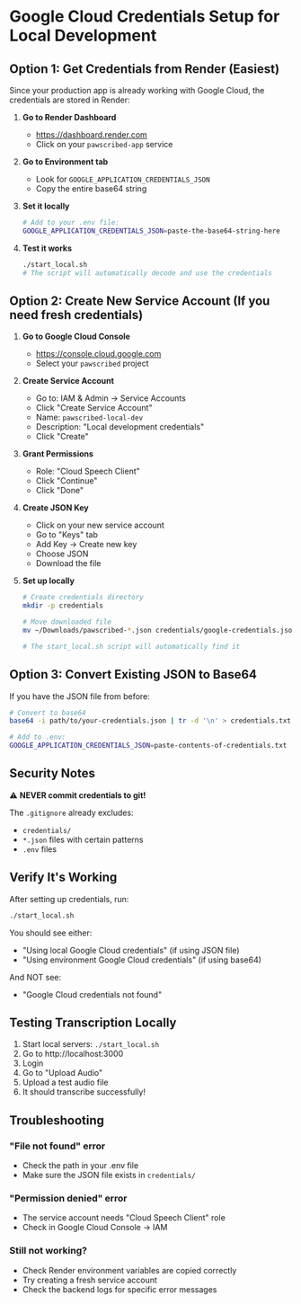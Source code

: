 # Google Cloud Credentials Setup for Local Development

## Option 1: Get Credentials from Render (Easiest)

Since your production app is already working with Google Cloud, the credentials are stored in Render:

1. **Go to Render Dashboard**
   - https://dashboard.render.com
   - Click on your `pawscribed-app` service

2. **Go to Environment tab**
   - Look for `GOOGLE_APPLICATION_CREDENTIALS_JSON`
   - Copy the entire base64 string

3. **Set it locally**
   ```bash
   # Add to your .env file:
   GOOGLE_APPLICATION_CREDENTIALS_JSON=paste-the-base64-string-here
   ```

4. **Test it works**
   ```bash
   ./start_local.sh
   # The script will automatically decode and use the credentials
   ```

## Option 2: Create New Service Account (If you need fresh credentials)

1. **Go to Google Cloud Console**
   - https://console.cloud.google.com
   - Select your `pawscribed` project

2. **Create Service Account**
   - Go to: IAM & Admin → Service Accounts
   - Click "Create Service Account"
   - Name: `pawscribed-local-dev`
   - Description: "Local development credentials"
   - Click "Create"

3. **Grant Permissions**
   - Role: "Cloud Speech Client"
   - Click "Continue"
   - Click "Done"

4. **Create JSON Key**
   - Click on your new service account
   - Go to "Keys" tab
   - Add Key → Create new key
   - Choose JSON
   - Download the file

5. **Set up locally**
   ```bash
   # Create credentials directory
   mkdir -p credentials
   
   # Move downloaded file
   mv ~/Downloads/pawscribed-*.json credentials/google-credentials.json
   
   # The start_local.sh script will automatically find it
   ```

## Option 3: Convert Existing JSON to Base64

If you have the JSON file from before:

```bash
# Convert to base64
base64 -i path/to/your-credentials.json | tr -d '\n' > credentials.txt

# Add to .env:
GOOGLE_APPLICATION_CREDENTIALS_JSON=paste-contents-of-credentials.txt
```

## Security Notes

⚠️ **NEVER commit credentials to git!**

The `.gitignore` already excludes:
- `credentials/`
- `*.json` files with certain patterns
- `.env` files

## Verify It's Working

After setting up credentials, run:

```bash
./start_local.sh
```

You should see either:
- "Using local Google Cloud credentials" (if using JSON file)
- "Using environment Google Cloud credentials" (if using base64)

And NOT see:
- "Google Cloud credentials not found"

## Testing Transcription Locally

1. Start local servers: `./start_local.sh`
2. Go to http://localhost:3000
3. Login
4. Go to "Upload Audio"
5. Upload a test audio file
6. It should transcribe successfully!

## Troubleshooting

### "File not found" error
- Check the path in your .env file
- Make sure the JSON file exists in `credentials/`

### "Permission denied" error
- The service account needs "Cloud Speech Client" role
- Check in Google Cloud Console → IAM

### Still not working?
- Check Render environment variables are copied correctly
- Try creating a fresh service account
- Check the backend logs for specific error messages
